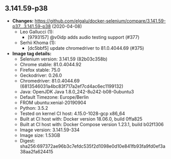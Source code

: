 ## 3.141.59-p38
 + **Changes:** https://github.com/elgalu/docker-selenium/compare/3.141.59-p37...3.141.59-p38 (2020-04-08)
    + Leo Gallucci (1):
        * [9793157] @v0idp adds audio testing support (#377)
    + Serhii Khoma (1):
        * [dc5bbf5] update chromedriver to 81.0.4044.69 (#375)
 + **Image tag details:**
    + Selenium version: 3.141.59 (82b03c358b)
    + Chrome stable:  81.0.4044.92
    + Firefox stable: 75.0
    + Geckodriver: 0.26.0
    + Chromedriver: 81.0.4044.69 (6813546031a4bc83f717a2ef7cd4ac6ec1199132)
    + Java: OpenJDK Java 1.8.0_242-8u242-b08-0ubuntu3
    + Default Timezone: Europe/Berlin
    + FROM ubuntu:xenial-20190904
    + Python: 3.5.2
    + Tested on kernel CI  host: 4.15.0-1028-gcp x86_64
    + Built at CI  host with: Docker version 18.06.0, build 0ffa825
    + Built at CI  host with: Docker Compose version 1.23.1, build b02f1306
    + Image version: 3.141.59-334
    + Image size: 1.53GB
    + Digest: sha256:697372ae96b3c7efdc535f2d1098e0d10e841fb93fa9fd0ef3a38aa2fa624415

